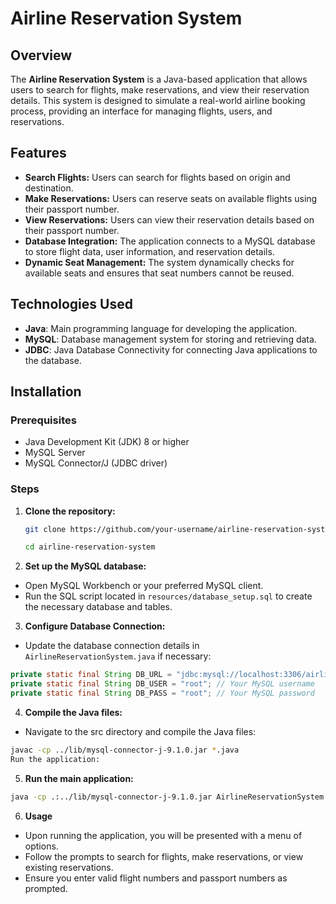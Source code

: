 # Airline Reservation System

## Overview

The **Airline Reservation System** is a Java-based application that allows users to search for flights, make reservations, and view their reservation details. This system is designed to simulate a real-world airline booking process, providing an interface for managing flights, users, and reservations.

## Features

- **Search Flights:** Users can search for flights based on origin and destination.
- **Make Reservations:** Users can reserve seats on available flights using their passport number.
- **View Reservations:** Users can view their reservation details based on their passport number.
- **Database Integration:** The application connects to a MySQL database to store flight data, user information, and reservation details.
- **Dynamic Seat Management:** The system dynamically checks for available seats and ensures that seat numbers cannot be reused.

## Technologies Used

- **Java**: Main programming language for developing the application.
- **MySQL**: Database management system for storing and retrieving data.
- **JDBC**: Java Database Connectivity for connecting Java applications to the database.

## Installation

### Prerequisites

- Java Development Kit (JDK) 8 or higher
- MySQL Server
- MySQL Connector/J (JDBC driver)

### Steps

1. **Clone the repository:**

   ```bash
   git clone https://github.com/your-username/airline-reservation-system.git

   cd airline-reservation-system
   ```

2. **Set up the MySQL database:**

- Open MySQL Workbench or your preferred MySQL client.
- Run the SQL script located in `resources/database_setup.sql` to create the necessary database and tables.

3. **Configure Database Connection:**

- Update the database connection details in `AirlineReservationSystem.java` if necessary:

```java
private static final String DB_URL = "jdbc:mysql://localhost:3306/airline_reservation";
private static final String DB_USER = "root"; // Your MySQL username
private static final String DB_PASS = "root"; // Your MySQL password
```

4. **Compile the Java files:**

- Navigate to the src directory and compile the Java files:

```bash
javac -cp ../lib/mysql-connector-j-9.1.0.jar *.java
Run the application:
```

5. **Run the main application:**

```bash
java -cp .:../lib/mysql-connector-j-9.1.0.jar AirlineReservationSystem
```

6. **Usage**

- Upon running the application, you will be presented with a menu of options.
- Follow the prompts to search for flights, make reservations, or view existing reservations.
- Ensure you enter valid flight numbers and passport numbers as prompted.
